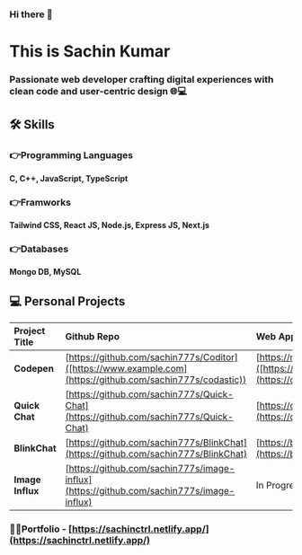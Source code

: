 ### Hi there 👋
# This is Sachin Kumar

### Passionate web developer crafting digital experiences with clean code and user-centric design 🌐💻



## 🛠 Skills
### 👉Programming Languages
 **C, C++, JavaScript, TypeScript**
### 👉Framworks
**Tailwind CSS, React JS, Node.js, Express JS, Next.js**
### 👉Databases
**Mongo DB, MySQL**


## 💻 Personal Projects


| Project Title | Github Repo     | Web App   |
| :-------- | :------- | :------------------------- |
| **Codepen** | [https://github.com/sachin777s/Coditor]([https://www.example.com](https://github.com/sachin777s/codastic)) |  [https://mycoditor.netlify.app/]([https://mycoditor.netlify.app/](https://codastic.vercel.app/)) |
| **Quick Chat** | [https://github.com/sachin777s/Quick-Chat](https://github.com/sachin777s/Quick-Chat) |  [https://quickchatgo.netlify.app/](https://quickchatgo.netlify.app/) |
| **BlinkChat** | [https://github.com/sachin777s/BlinkChat](https://github.com/sachin777s/BlinkChat) |  [https://blinkchats.netlify.app/chat](https://blinkchats.netlify.app/chat) |
| **Image Influx** | [https://github.com/sachin777s/image-influx](https://github.com/sachin777s/image-influx) | In Progress |

### 👨‍💻Portfolio - [https://sachinctrl.netlify.app/](https://sachinctrl.netlify.app/)
